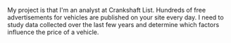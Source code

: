 My project is that I'm an analyst at Crankshaft List. Hundreds of free advertisements for vehicles are published on your site every day. I need to study data collected over the last few years and determine which factors influence the price of a vehicle.
